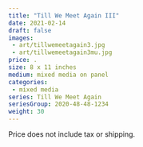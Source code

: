 ```yaml
---
title: "Till We Meet Again III"
date: 2021-02-14
draft: false
images:
 - art/tillwemeetagain3.jpg
 - art/tillwemeetagain3mu.jpg
price: .  
size: 8 x 11 inches
medium: mixed media on panel
categories:
 - mixed media
series: Till We Meet Again
seriesGroup: 2020-48-48-1234
weight: 30
---
```




 Price does not include tax or shipping.